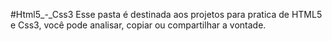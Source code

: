 #Html5_-_Css3
    Esse pasta é destinada aos projetos para pratica de HTML5 e Css3, você pode analisar, copiar ou compartilhar a vontade.